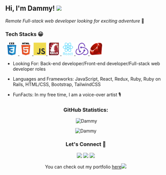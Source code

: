 <h2> Hi, I'm Dammy! <img src="https://media.giphy.com/media/26Fxy3Iz1ari8oytO/giphy.gif" width="70"></h2>

<p><em>Remote Full-stack web developer looking for exciting adventure</em> 🎉 </p>

### Tech Stacks 😀


<p align="left"> <a href="https://www.w3schools.com/css/" target="_blank"> <img src="https://raw.githubusercontent.com/devicons/devicon/master/icons/css3/css3-original-wordmark.svg" alt="css3" width="40" height="40"/> </a> <a href="https://www.w3.org/html/" target="_blank"> <img src="https://raw.githubusercontent.com/devicons/devicon/master/icons/html5/html5-original-wordmark.svg" alt="html5" width="40" height="40"/> </a> <a href="https://developer.mozilla.org/en-US/docs/Web/JavaScript" target="_blank"> <img src="https://raw.githubusercontent.com/devicons/devicon/master/icons/javascript/javascript-original.svg" alt="javascript" width="40" height="40"/> </a> <a href="https://rubyonrails.org" target="_blank"> <img src="https://raw.githubusercontent.com/devicons/devicon/master/icons/rails/rails-original-wordmark.svg" alt="rails" width="40" height="40"/> </a> <a href="https://reactjs.org/" target="_blank"> <img src="https://raw.githubusercontent.com/devicons/devicon/master/icons/react/react-original-wordmark.svg" alt="react" width="40" height="40"/> </a> <a href="https://redux.js.org" target="_blank"> <img src="https://raw.githubusercontent.com/devicons/devicon/master/icons/redux/redux-original.svg" alt="redux" width="40" height="40"/> </a> <a href="https://www.ruby-lang.org/en/" target="_blank"> <img src="https://raw.githubusercontent.com/devicons/devicon/master/icons/ruby/ruby-original.svg" alt="ruby" width="40" height="40"/> </a> </p>


- Looking For: Back-end developer/Front-end developer/Full-stack web developer roles

- Languages and Frameworks: JavaScript, React, Redux, Ruby, Ruby on Rails, HTML/CSS, Bootstrap, TailwindCSS

- FunFacts: In my free time, I am a voice-over artist 🎙️

<h3 align="center">GitHub Statistics:</h3>

<p align="center">&nbsp;<img src="https://github-readme-stats.vercel.app/api?username=DammyShittu&show_icons=true&theme=vue&locale=en" alt="Dammy" /></p>

<p align="center"><img src="https://github-readme-streak-stats.herokuapp.com/?user=DammyShittu&theme=vue-dark" alt="Dammy" /></p>

<h3 align="center">Let's Connect 🤝</h3>
<div align="center">
<a target="_blank"
href="https://www.linkedin.com/in/adedamola-shittu-3ab465172/"><img
src="https://img.shields.io/badge/-LinkedIn-0077b5?style=for-the-badge&logo=LinkedIn&logoColor=white"></img></a> <a target="_blank"
href="mailto:shittuadedamola@rocketmail.com"><img
src="https://img.shields.io/badge/-Email-D14836?style=for-the-badge&logo=Email&logoColor=white"></img></a> <a target="_blank"
href="https://twitter.com/aded_shittu"><img
src="https://img.shields.io/badge/-Twitter-1DA1F2?style=for-the-badge&logo=Twitter&logoColor=white"></img></a>

<p>You can check out my portfolio <a href="https://dammy-portfolio.netlify.app/">here</a><img src="https://media.giphy.com/media/cKPse5DZaptID3YAMK/giphy.gif" width="60"></p>
<div/>



